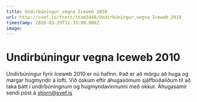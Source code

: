 ```yaml
---
title: Undirbúningur vegna Iceweb 2010 
url: http://svef.is/frett/item3448/Undirbúningur_vegna_Iceweb_2010_
timestamp: 2010-03-29T11:33:00.000Z
image: 
---
```


# Undirbúningur vegna Iceweb 2010 

Undirbúningur fyrir Iceweb 2010 er nú hafinn. Það er að mörgu að huga og margar hugmyndir á lofti. Við óskum eftir áhugasömum sjálfboðaliðum til að taka þátt í undirbúningnum og hugmyndavinnunni með okkur. Áhugasamir sendi póst á stjorn@svef.is
